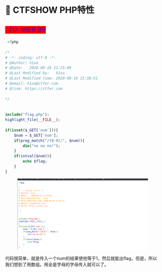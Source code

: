 # 🏈 CTFSHOW PHP特性

## <mark style="color:purple;background-color:red;">（1）WEB 89</mark>

```php
 <?php

/*
# -*- coding: utf-8 -*-
# @Author: h1xa
# @Date:   2020-09-16 11:25:09
# @Last Modified by:   h1xa
# @Last Modified time: 2020-09-18 15:38:51
# @email: h1xa@ctfer.com
# @link: https://ctfer.com

*/


include("flag.php");
highlight_file(__FILE__);

if(isset($_GET['num'])){
    $num = $_GET['num'];
    if(preg_match("/[0-9]/", $num)){
        die("no no no!");
    }
    if(intval($num)){
        echo $flag;
    }
} 
```

<figure><img src="../.gitbook/assets/image (5).png" alt=""><figcaption></figcaption></figure>

代码很简单，就是传入一个num的结果使他等于1，然后就能出flag，但是，所以我们想到了用数组。用全是字母的字母传入就可以了。

















































































































